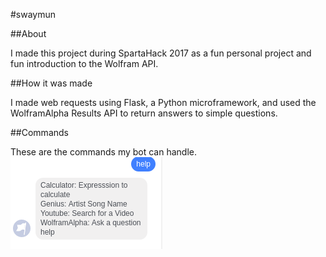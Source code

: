 #swaymun

##About

I made this project during SpartaHack 2017 as a fun personal project and fun introduction to the Wolfram API.

##How it was made

I made web requests using Flask, a Python microframework, and used the WolframAlpha Results API to return answers to simple questions.

##Commands

These are the commands my bot can handle.
 ![alt tag](help.png)
